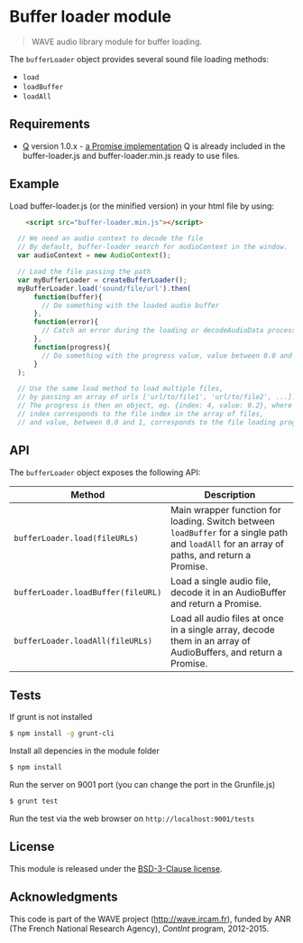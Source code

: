 # Buffer loader module

> WAVE audio library module for buffer loading.

The `bufferLoader` object provides several sound file loading methods:

- `load`
- `loadBuffer`
- `loadAll`

## Requirements

- [Q](https://github.com/kriskowal/q) version 1.0.x - [a Promise implementation](https://developer.mozilla.org/en-US/docs/Web/JavaScript/Reference/Global_Objects/Promise)
Q is already included in the buffer-loader.js and buffer-loader.min.js ready to use files.

## Example

Load buffer-loader.js (or the minified version) in your html file by using:

```html
    <script src="buffer-loader.min.js"></script>
```

```js
  // We need an audio context to decode the file
  // By default, buffer-loader search for audioContext in the window.
  var audioContext = new AudioContext();

  // Load the file passing the path
  var myBufferLoader = createBufferLoader();
  myBufferLoader.load('sound/file/url').then(
      function(buffer){
        // Do something with the loaded audio buffer
      },
      function(error){
        // Catch an error during the loading or decodeAudioData process
      },
      function(progress){
        // Do something with the progress value, value between 0.0 and 1
      }
  );

  // Use the same load method to load multiple files,
  // by passing an array of urls ['url/to/file1', 'url/to/file2', ...].
  // The progress is then an object, eg. {index: 4, value: 0.2}, where
  // index corresponds to the file index in the array of files,
  // and value, between 0.0 and 1, corresponds to the file loading progress.

```

## API

The `bufferLoader` object exposes the following API:

Method | Description
--- | ---
`bufferLoader.load(fileURLs)` | Main wrapper function for loading. Switch between `loadBuffer` for a single path and `loadAll` for an array of paths, and return a Promise.
`bufferLoader.loadBuffer(fileURL)` | Load a single audio file, decode it in an AudioBuffer and return a Promise.
`bufferLoader.loadAll(fileURLs)` | Load all audio files at once in a single array, decode them in an array of AudioBuffers, and return a Promise.

## Tests

If grunt is not installed

```bash
$ npm install -g grunt-cli
```

Install all depencies in the module folder

```bash
$ npm install
```

Run the server on 9001 port (you can change the port in the Grunfile.js)

```bash
$ grunt test
```

Run the test via the web browser on `http://localhost:9001/tests`

## License

This module is released under the [BSD-3-Clause license](http://opensource.org/licenses/BSD-3-Clause).

## Acknowledgments

This code is part of the WAVE project (http://wave.ircam.fr), funded by ANR (The French National Research Agency), *ContInt* program, 2012-2015.
